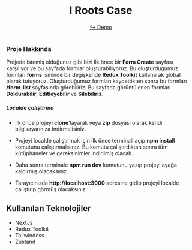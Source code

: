 <h1 align="center"> I Roots Case </h1>

<div align="center">
  
  <a href="https://i-roots-case.vercel.app/" target="_blank">↪️ Demo</a>
  <br />
  <br />

</div> 

<h3>Proje Hakkında</h3>

Projede istemiş olduğunuz gibi bizi ilk önce bir **Form Create** sayfası karşılıyor ve bu sayfada formlar oluşturabiliyoruz. Bu oluşturdugumuz formları **forms** isminde bir değişkende **Redux Toolkit** kullanarak global olarak tutuyoruz. Oluşturduğumuz formları kaydettikten sonra bu formları **/form-list** sayfasında görebiliriz. Bu sayfada görüntülenen formları **Doldurabilir**, **Editleyebilir** ve **Silebiliriz**.

<h5>Localde çalıştırma</h5>

- İlk önce projeyi **clone**'layarak veya **zip** dosyası olarak kendi bilgisayarınıza indirmelisiniz.

- Projeyi localde çalıştırmak için ilk önce terminali açıp **npm install** komutunu çalıştırmalısınız. Bu komutu çalıştırdıktan sonra tüm kütüphaneler ve gereksinimler indirilmiş olacak.

- Daha sonra terminale **npm run dev** komutunu yazıp projeyi ayağa kaldırmış olacaksınız. 

- Tarayıcınızda **http://localhost:3000** adresine gidip projeyi localde çalıştırıp görmüş olacaksınız.


<h2>Kullanılan Teknolojiler</h2>

- NextJs
- Redux Toolkit
- Tailwindcss
- Zustand